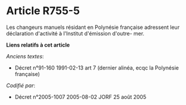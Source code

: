# Article R755-5

Les changeurs manuels résidant en Polynésie française adressent leur déclaration d'activité à l'Institut d'émission d'outre-
mer.

**Liens relatifs à cet article**

_Anciens textes_:

  - Décret n°91-160 1991-02-13 art 7 (dernier alinéa, ecqc la Polynésie française)

_Codifié par_:

  - Décret n°2005-1007 2005-08-02 JORF 25 août 2005
